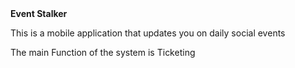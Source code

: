</h1><b>Event Stalker</b></h1>
<p>This is a mobile application that updates you on daily social events</p> 
<p>The main Function of the system is Ticketing</p> 
